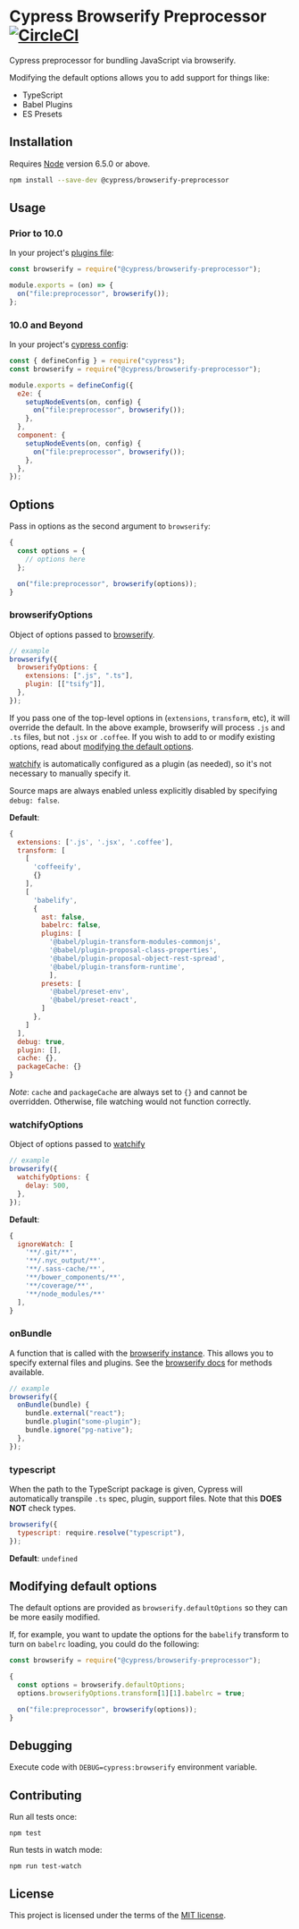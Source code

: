 # Cypress Browserify Preprocessor [![CircleCI](https://circleci.com/gh/cypress-io/cypress-browserify-preprocessor/tree/master.svg?style=svg)](https://circleci.com/gh/cypress-io/cypress-browserify-preprocessor/tree/master)

Cypress preprocessor for bundling JavaScript via browserify.

Modifying the default options allows you to add support for things like:

- TypeScript
- Babel Plugins
- ES Presets

## Installation

Requires [Node](https://nodejs.org/en/) version 6.5.0 or above.

```sh
npm install --save-dev @cypress/browserify-preprocessor
```

## Usage

### Prior to 10.0

In your project's [plugins file](https://on.cypress.io/plugins-guide):

```javascript
const browserify = require("@cypress/browserify-preprocessor");

module.exports = (on) => {
  on("file:preprocessor", browserify());
};
```

### 10.0 and Beyond

In your project's [cypress config](https://on.cypress.io/plugins-api):

```javascript
const { defineConfig } = require("cypress");
const browserify = require("@cypress/browserify-preprocessor");

module.exports = defineConfig({
  e2e: {
    setupNodeEvents(on, config) {
      on("file:preprocessor", browserify());
    },
  },
  component: {
    setupNodeEvents(on, config) {
      on("file:preprocessor", browserify());
    },
  },
});
```

## Options

Pass in options as the second argument to `browserify`:

```javascript
{
  const options = {
    // options here
  };

  on("file:preprocessor", browserify(options));
}
```

### browserifyOptions

Object of options passed to [browserify](https://github.com/browserify/browserify#browserifyfiles--opts).

```javascript
// example
browserify({
  browserifyOptions: {
    extensions: [".js", ".ts"],
    plugin: [["tsify"]],
  },
});
```

If you pass one of the top-level options in (`extensions`, `transform`, etc), it will override the default. In the above example, browserify will process `.js` and `.ts` files, but not `.jsx` or `.coffee`. If you wish to add to or modify existing options, read about [modifying the default options](#modifying-default-options).

[watchify](https://github.com/browserify/watchify) is automatically configured as a plugin (as needed), so it's not necessary to manually specify it.

Source maps are always enabled unless explicitly disabled by specifying `debug: false`.

**Default**:

```javascript
{
  extensions: ['.js', '.jsx', '.coffee'],
  transform: [
    [
      'coffeeify',
      {}
    ],
    [
      'babelify',
      {
        ast: false,
        babelrc: false,
        plugins: [
          '@babel/plugin-transform-modules-commonjs',
          '@babel/plugin-proposal-class-properties',
          '@babel/plugin-proposal-object-rest-spread',
          '@babel/plugin-transform-runtime',
          ],
        presets: [
          '@babel/preset-env',
          '@babel/preset-react',
        ]
      },
    ]
  ],
  debug: true,
  plugin: [],
  cache: {},
  packageCache: {}
}
```

_Note_: `cache` and `packageCache` are always set to `{}` and cannot be overridden. Otherwise, file watching would not function correctly.

### watchifyOptions

Object of options passed to [watchify](https://github.com/browserify/watchify#options)

```javascript
// example
browserify({
  watchifyOptions: {
    delay: 500,
  },
});
```

**Default**:

```javascript
{
  ignoreWatch: [
    '**/.git/**',
    '**/.nyc_output/**',
    '**/.sass-cache/**',
    '**/bower_components/**',
    '**/coverage/**',
    '**/node_modules/**'
  ],
}
```

### onBundle

A function that is called with the [browserify instance](https://github.com/browserify/browserify#browserifyfiles--opts). This allows you to specify external files and plugins. See the [browserify docs](https://github.com/browserify/browserify#baddfile-opts) for methods available.

```javascript
// example
browserify({
  onBundle(bundle) {
    bundle.external("react");
    bundle.plugin("some-plugin");
    bundle.ignore("pg-native");
  },
});
```

### typescript

When the path to the TypeScript package is given, Cypress will automatically transpile `.ts` spec, plugin, support files. Note that this **DOES NOT** check types.

```javascript
browserify({
  typescript: require.resolve("typescript"),
});
```

**Default**: `undefined`

## Modifying default options

The default options are provided as `browserify.defaultOptions` so they can be more easily modified.

If, for example, you want to update the options for the `babelify` transform to turn on `babelrc` loading, you could do the following:

```javascript
const browserify = require("@cypress/browserify-preprocessor");

{
  const options = browserify.defaultOptions;
  options.browserifyOptions.transform[1][1].babelrc = true;

  on("file:preprocessor", browserify(options));
}
```

## Debugging

Execute code with `DEBUG=cypress:browserify` environment variable.

## Contributing

Run all tests once:

```shell
npm test
```

Run tests in watch mode:

```shell
npm run test-watch
```

## License

This project is licensed under the terms of the [MIT license](/LICENSE.md).
